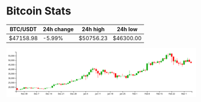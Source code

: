 # Bitcoin Stats

BTC/USDT|24h change|24h high|24h low|
|---|---|---|---|
|$47158.98|-5.99%|$50756.23|$46300.00|

<img src="./chart.svg">
